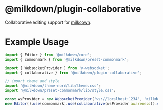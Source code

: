 # @milkdown/plugin-collaborative

Collaborative editing support for [milkdown](https://saul-mirone.github.io/milkdown/).

# Example Usage

```typescript
import { Editor } from '@milkdown/core';
import { commonmark } from '@milkdown/preset-commonmark';

import { WebsocketProvider } from 'y-websocket';
import { collaborative } from '@milkdown/plugin-collaborative';

// import theme and style
import '@milkdown/theme-nord/lib/theme.css';
import '@milkdown/preset-commonmark/lib/style.css';

const wsProvider = new WebsocketProvider('ws://localhost:1234', 'milkdown', collaborative.yDoc);
new Editor().use(commonmark).use(collaborative(wsProvider.awareness)).create();
```

